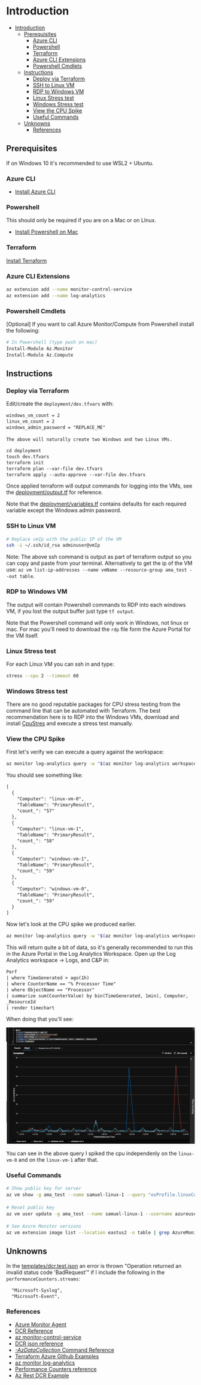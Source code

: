 # Introduction

- [Introduction](#introduction)
  - [Prerequisites](#prerequisites)
    - [Azure CLI](#azure-cli)
    - [Powershell](#powershell)
    - [Terraform](#terraform)
    - [Azure CLI Extensions](#azure-cli-extensions)
    - [Powershell Cmdlets](#powershell-cmdlets)
  - [Instructions](#instructions)
    - [Deploy via Terraform](#deploy-via-terraform)
    - [SSH to Linux VM](#ssh-to-linux-vm)
    - [RDP to Windows VM](#rdp-to-windows-vm)
    - [Linux Stress test](#linux-stress-test)
    - [Windows Stress test](#windows-stress-test)
    - [View the CPU Spike](#view-the-cpu-spike)
    - [Useful Commands](#useful-commands)
  - [Unknowns](#unknowns)
    - [References](#references)

## Prerequisites

If on Windows 10 it's recommended to use WSL2 + Ubuntu.

### Azure CLI

- [Install Azure CLI](https://docs.microsoft.com/en-us/cli/azure/install-azure-cli)

### Powershell

This should only be required if you are on a Mac or on LInux.

- [Install Powershell on Mac](https://docs.microsoft.com/en-us/powershell/scripting/install/installing-powershell-on-macos?view=powershell-7.2)

### Terraform

[Install Terraform](https://learn.hashicorp.com/tutorials/terraform/install-cli#install-terraform)

### Azure CLI Extensions

```bash
az extension add --name monitor-control-service
az extension add --name log-analytics
```

### Powershell Cmdlets

\[Optional\] If you want to call Azure Monitor/Compute from Powershell install the following:

```bash
# In Powershell (type pwsh on mac)
Install-Module Az.Monitor
Install-Module Az.Compute
```

## Instructions

### Deploy via Terraform

Edit/create the `deployment/dev.tfvars` with:

```text
windows_vm_count = 2
linux_vm_count = 2
windows_admin_password = "REPLACE_ME"

The above will naturally create two Windows and two Linux VMs.
```

```text
cd deployment
touch dev.tfvars
terraform init
terraform plan --var-file dev.tfvars
terraform apply --auto-approve --var-file dev.tfvars
```

Once applied terraform will output commands for logging into the VMs, see the [deployment/output.tf](deployment/outputs.tf) for reference.

Note that the [deployment/variables.tf](deployment/variables.tf) contains defaults for each required variable except the Windows admin password.

### SSH to Linux VM

```bash
# Replace vmIp with the public IP of the VM
ssh -i ~/.ssh/id_rsa adminuser@vmIp
```

Note: The above ssh command is output as part of terraform output so you can copy and paste from your terminal.  Alternatively to get the ip of the VM use: `az vm list-ip-addresses --name vmName --resource-group ama_test --out table`.

### RDP to Windows VM

The output will contain Powershell commands to RDP into each windows VM, if you lost the output buffer just type `tf output`.

Note that the Powershell command will only work in Windows, not linux or mac.  For mac you'll need to download the `rdp` file form the Azure Portal for the VM itself.

### Linux Stress test

For each Linux VM you can ssh in and type:

```bash
stress --cpu 2 --timeout 60
```

### Windows Stress test

There are no good reputable packages for CPU stress testing from the command line that can be automated with Terraform.  The best recommendation here is to RDP into the Windows VMs, download and install [CpuStres](https://docs.microsoft.com/en-us/sysinternals/downloads/cpustres) and execute a stress test manually.

### View the CPU Spike

First let's verify we can execute a query against the workspace:

```bash
az monitor log-analytics query -w "$(az monitor log-analytics workspace list -g ama_test | jq -r '.[0].customerId')" --analytics-query "Heartbeat | where TimeGenerated > ago(1h) | summarize count() by Computer"
```

You should see something like:

```text
[
  {
    "Computer": "linux-vm-0",
    "TableName": "PrimaryResult",
    "count_": "57"
  },
  {
    "Computer": "linux-vm-1",
    "TableName": "PrimaryResult",
    "count_": "58"
  },
  {
    "Computer": "windows-vm-1",
    "TableName": "PrimaryResult",
    "count_": "59"
  },
  {
    "Computer": "windows-vm-0",
    "TableName": "PrimaryResult",
    "count_": "59"
  }
]
```

Now let's look at the CPU spike we produced earlier.

```bash
az monitor log-analytics query -w "$(az monitor log-analytics workspace list -g ama_test | jq -r '.[0].customerId')" --analytics-query "Perf | where TimeGenerated > ago(1h) | where CounterName == \"% Processor Time\" | where ObjectName == \"Processor\" | summarize sum(CounterValue) by bin(TimeGenerated, 1min), Computer, _ResourceId | render timechart"
```

This will return quite a bit of data, so it's generally recommended to run this in the Azure Portal in the Log Analytics Workspace.  Open up the Log Analytics workspace -> Logs, and C&P in:

```text
Perf
| where TimeGenerated > ago(1h)
| where CounterName == "% Processor Time"
| where ObjectName == "Processor"
| summarize sum(CounterValue) by bin(TimeGenerated, 1min), Computer, _ResourceId
| render timechart
```

When doing that you'll see:

![cpu_spike](./images/cpu_spike.png)

You can see in the above query I spiked the cpu independenly on the `linux-vm-0` and on the `linux-vm-1` after that.

### Useful Commands

```bash
# Show public key for server
az vm show -g ama_test --name samuel-linux-1 --query "osProfile.linuxConfiguration.ssh.publicKeys[0].keyData"

# Reset public key
az vm user update -g ama_test --name samuel-linux-1 --username azureuser --ssh-key-value ~/.ssh/id_rsa.pub

# See Azure Monitor versions
az vm extension image list --location eastus2 -o table | grep AzureMonitorLinuxAgent
```

## Unknowns

In the [templates/dcr.test.json](./templates/dcr.test.json) an error is thrown "Operation returned an invalid status code 'BadRequest'" if I include the following in the `performanceCounters.streams`:

```text
  "Microsoft-Syslog",
  "Microsoft-Event",
```

### References

- [Azure Monitor Agent](https://docs.microsoft.com/en-us/azure/azure-monitor/agents/azure-monitor-agent-overview)
- [DCR Reference](https://docs.microsoft.com/en-us/azure/azure-monitor/agents/data-collection-rule-overview#create-a-dcr)
- [az monitor-control-service](https://github.com/Azure/azure-cli-extensions/blob/main/src/monitor-control-service/README.md)
- [DCR json reference](https://docs.microsoft.com/en-us/rest/api/monitor/data-collection-rules/create#examples)
- [*-AzDataCollection* Command Reference](https://github.com/Azure/azure-powershell/tree/main/src/Monitor/Monitor/help)
- [Terraform Azure Github Examples](https://github.com/hashicorp/terraform-provider-azurerm/tree/main/examples)
- [az monitor log-analytics](https://docs.microsoft.com/en-us/cli/azure/monitor/log-analytics?view=azure-cli-latest)
- [Performance Counters reference](https://docs.microsoft.com/en-us/azure/azure-monitor/agents/data-sources-performance-counters)
- [Az Rest DCR Example](https://github.com/claranet/terraform-azurerm-linux-vm/blob/master/r-diagnostics.tf)
